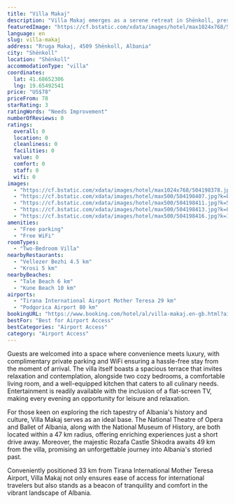 ```yaml
---
title: "Villa Makaj"
description: "Villa Makaj emerges as a serene retreat in Shënkoll, presenting guests with a picturesque garden view that promises a tranquil escape from the hustle and bustle."
featuredImage: "https://cf.bstatic.com/xdata/images/hotel/max1024x768/504198378.jpg?k=e9b8267ff407a559bd579064cbcbe34dcde8644c523328c8190b08d2e83a94b8&o=&hp=1"
language: en
slug: villa-makaj
address: "Rruga Makaj, 4509 Shënkoll, Albania"
city: "Shënkoll"
location: "Shënkoll"
accommodationType: "villa"
coordinates:
  lat: 41.68652306
  lng: 19.65492541
price: "US$78"
priceFrom: 78
starRating: 3
ratingWords: "Needs Improvement"
numberOfReviews: 0
ratings:
  overall: 0
  location: 0
  cleanliness: 0
  facilities: 0
  value: 0
  comfort: 0
  staff: 0
  wifi: 0
images:
  - "https://cf.bstatic.com/xdata/images/hotel/max1024x768/504198378.jpg?k=e9b8267ff407a559bd579064cbcbe34dcde8644c523328c8190b08d2e83a94b8&o=&hp=1"
  - "https://cf.bstatic.com/xdata/images/hotel/max500/504198407.jpg?k=b818ba1acd706669a1bf1dbdc345f9a7c1dd701ff04976e15ea9bccff2f398af&o=&hp=1"
  - "https://cf.bstatic.com/xdata/images/hotel/max500/504198411.jpg?k=5ace47e89d674bfe9bf923cb938acbbed28d932ce57c138b5a49577fb44e2357&o=&hp=1"
  - "https://cf.bstatic.com/xdata/images/hotel/max500/504198413.jpg?k=8573e9f61c15b6da4e41bdb65d88fc8bb02649cc09e83e7fa09fc5c1f52a70c6&o=&hp=1"
  - "https://cf.bstatic.com/xdata/images/hotel/max500/504198416.jpg?k=13c12daa56414d2160cc38b3c4274f1ffb8b9597a90a77520e133415fec251d5&o=&hp=1"
amenities:
  - "Free parking"
  - "Free WiFi"
roomTypes:
  - "Two-Bedroom Villa"
nearbyRestaurants:
  - "Vellezer Bezhi 4.5 km"
  - "Krosi 5 km"
nearbyBeaches:
  - "Tale Beach 6 km"
  - "Kune Beach 10 km"
airports:
  - "Tirana International Airport Mother Teresa 29 km"
  - "Podgorica Airport 80 km"
bookingURL: "https://www.booking.com/hotel/al/villa-makaj.en-gb.html?aid=8035640"
bestFor: "Best for Airport Access"
bestCategories: "Airport Access"
category: "Airport Access"
---
```


Guests are welcomed into a space where convenience meets luxury, with complimentary private parking and WiFi ensuring a hassle-free stay from the moment of arrival. The villa itself boasts a spacious terrace that invites relaxation and contemplation, alongside two cozy bedrooms, a comfortable living room, and a well-equipped kitchen that caters to all culinary needs. Entertainment is readily available with the inclusion of a flat-screen TV, making every evening an opportunity for leisure and relaxation.

For those keen on exploring the rich tapestry of Albania's history and culture, Villa Makaj serves as an ideal base. The National Theatre of Opera and Ballet of Albania, along with the National Museum of History, are both located within a 47 km radius, offering enriching experiences just a short drive away. Moreover, the majestic Rozafa Castle Shkodra awaits 49 km from the villa, promising an unforgettable journey into Albania's storied past.

Conveniently positioned 33 km from Tirana International Mother Teresa Airport, Villa Makaj not only ensures ease of access for international travelers but also stands as a beacon of tranquility and comfort in the vibrant landscape of Albania.